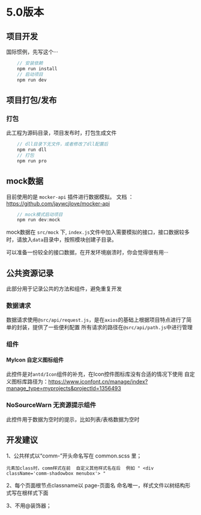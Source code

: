 # 5.0版本

## 项目开发
   国际惯例，先写这个···
```js
    // 安装依赖
    npm run install
    // 启动项目
    npm run dev
```

## 项目打包/发布

### 打包

此工程为源码目录，项目发布时，打包生成文件

```js
    // dll目录下无文件，或者修改了dll配置后
    npm run dll
    // 打包
    npm run pro
```

## mock数据

目前使用的是 `mocker-api` 插件进行数据模拟。 文档 ： https://github.com/jaywcjlove/mocker-api

```js
    // mock模式启动项目
    npm run dev:mock
```

mock数据在 `src/mock` 下, `index.js`文件中加入需要模拟的接口，接口数据较多时，请放入`data`目录中，按照模块创建子目录。

可以准备一份较全的接口数据，在开发环境崩溃时，你会觉得很有用···

## 公共资源记录

此部分用于记录公共的方法和组件，避免重复开发

### 数据请求
    
数据请求使用`@src/api/request.js`，是在`axios`的基础上根据项目特点进行了简单的封装，提供了一些便利配置
所有请求的路径在`@src/api/path.js`中进行管理

### 组件

#### MyIcon 自定义图标组件
此控件是对`antd/Icon`组件的补充，在Icon控件图标库没有合适的情况下使用
自定义图标库路径为：https://www.iconfont.cn/manage/index?manage_type=myprojects&projectId=1356493

### NoSourceWarn 无资源提示组件
此控件用于数据为空时的提示，比如列表/表格数据为空时

## 开发建议

1、公共样式以“comm-”开头命名写在 common.scss 里； 

    元素加class时，comm样式在前  自定义其他样式名在后  例如 " <div className='comm-shadowbox menubox'> "

2、每个页面根节点classname以 page-页面名 命名唯一，样式文件以树结构形式写在根样式下面

3、不用@装饰器；








